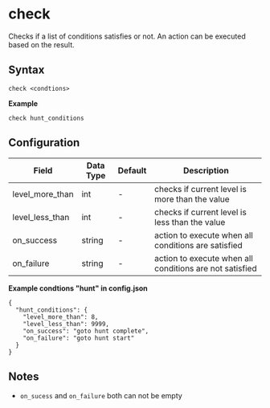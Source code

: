 # check

Checks if a list of conditions satisfies or not. An action can be executed based on the result.

## Syntax

```
check <condtions>
```

**Example**

```
check hunt_conditions
```

## Configuration

| Field           | Data Type | Default | Description                                             |
| --------------- | --------- | ------- | ------------------------------------------------------- |
| level_more_than | int       | -       | checks if current level is more than the value          |
| level_less_than | int       | -       | checks if current level is less than the value          |
| on_success      | string    | -       | action to execute when all conditions are satisfied     |
| on_failure      | string    | -       | action to execute when all conditions are not satisfied |

**Example condtions "hunt" in config.json**

```
{
  "hunt_conditions": {
    "level_more_than": 8,
    "level_less_than": 9999,
    "on_success": "goto hunt complete",
    "on_failure": "goto hunt start"
  }
}
```

## Notes

- `on_sucess` and `on_failure` both can not be empty
